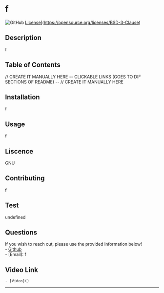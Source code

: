 # f
![GitHub](https://img.shields.io/github/license/jimbolikesgithub/README-Generator-09)
[License](https://img.shields.io/badge/License-GNU-green.svg)](https://opensource.org/licenses/BSD-3-Clause)

## Description
f

## Table of Contents
// CREATE IT MANUALLY HERE
    -- CLICKABLE LINKS (GOES TO DIF SECTIONS OF README) --
// CREATE IT MANUALLY HERE
## Installation
f

## Usage
f

## Liscence
GNU

## Contributing
f

## Test
undefined

## Questions
If you wish to reach out, please use the provided information below! <br/>
    - [Github](https://github.com/f) <br/>
    - [Email]: f

## Video Link 
    - [Video]()

---
